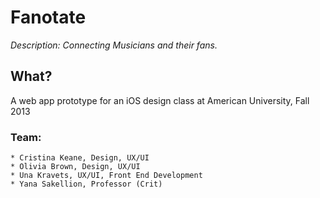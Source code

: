 # Fanotate

_Description: Connecting Musicians and their fans._

## What?

A web app prototype for an iOS design class at American University, Fall 2013

### Team:
	* Cristina Keane, Design, UX/UI
	* Olivia Brown, Design, UX/UI
	* Una Kravets, UX/UI, Front End Development
	* Yana Sakellion, Professor (Crit)
